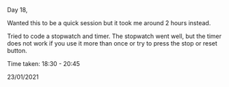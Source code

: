 Day 18,

Wanted this to be a quick session but it took me around 2 hours instead.

Tried to code a stopwatch and timer. The stopwatch went well, but the timer does not work if you use it more than once or try to press the stop or reset button.

Time taken: 18:30 - 20:45

23/01/2021